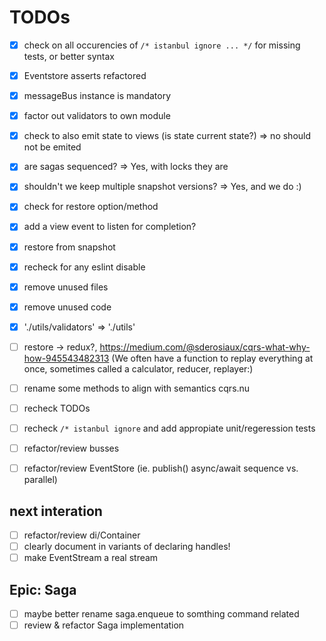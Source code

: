 # TODOs

- [x] check on all occurencies of `/* istanbul ignore ... */` for missing tests, or better syntax
- [x] Eventstore asserts refactored
- [x] messageBus instance is mandatory
- [x] factor out validators to own module
- [x] check to also emit state to views (is state current state?) => no should not be emited
- [x] are sagas sequenced? => Yes, with locks they are
- [x] shouldn't we keep multiple snapshot versions? => Yes, and we do :)
- [x] check for restore option/method
- [x] add a view event to listen for completion?
- [x] restore from snapshot
- [x] recheck for any eslint disable
- [x] remove unused files
- [x] remove unused code
- [x] './utils/validators' => './utils'

- [ ] restore -> redux?, https://medium.com/@sderosiaux/cqrs-what-why-how-945543482313 (We often have a function to replay everything at once, sometimes called a calculator, reducer, replayer:)
- [ ] rename some methods to align with semantics cqrs.nu
- [ ] recheck TODOs
- [ ] recheck `/* istanbul ignore` and add appropiate unit/regeression tests
- [ ] refactor/review busses
- [ ] refactor/review EventStore (ie. publish() async/await sequence vs. parallel)

## next interation

- [ ] refactor/review di/Container
- [ ] clearly document in variants of declaring handles!
- [ ] make EventStream a real stream

## Epic: Saga

- [ ] maybe better rename saga.enqueue to somthing command related
- [ ] review & refactor Saga implementation
